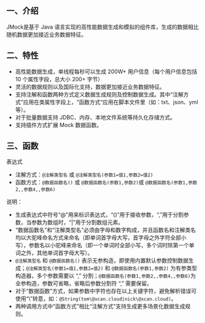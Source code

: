 [//]: # (模拟函数)

[//]: # (=====)

## 一、介绍

JMock是基于 Java 语言实现的高性能数据生成和模拟的组件库，生成的数据相比随机数据更加接近业务数据特征。

## 二、特性

- 高性能数据生成，单线程每秒可以生成 200W+ 用户信息（每个用户信息包括 10 个属性字段，总大小 200+ 字节）
- 灵活的数据规则以及国际化支持，数据更加接近业务数据特征。
- 支持注解和函数两种方式定义数据生成规则及控制数据生成。其中“注解方式”应用在类属性字段上，“函数方式“应用在脚本文件里（如：txt、json、yml 等）。
- 对于批量数据支持 JDBC、内存、本地文件系统等持久化存储方式。
- 支持插件方式扩展 Mock 数据函数。

## 三、函数

表达式

- 注解方式：`@注解类型名` 或 `@注解类型名(参数1=值1,参数2=值2)`
- 函数方式：`@数据函数名()` 或 `@数据函数名(参数1,参数2)`或 `@数据函数名(参数1,参数2,,参数4,,参数6)`

说明：

- 生成表达式中符号“@”用来标识表达式，“()”用于接收参数，“,”用于分割参数，当参数为数组时，“|”用于分割数组元素。
- “数据函数名”和“注解类型名”必须由字母和数字构成，并且函数名和注解类名均以大驼峰命名方式来命名（即单词首字母大写，首字母之外字符全部小写），参数名以小驼峰来命名（即一个单词时全部小写，多个词时除第一个单词之外，其他单词首字母大写）。
- `@注解类型名` 和 `@数据函数名()` 表示无参构造，即使用内置默认参数控制数据生成；`@注解类型名(参数1=值1,参数2=值2)` 和 `@数据函数名(参数1,参数2)` 为有参类型构造器，多个参数需要以 “,” 分割；`@数据函数名(参数1,参数2,,参数4,,参数6)`为全参构造，参数可省略，省略后参数分割符 “,” 需要保留。
- 对于“数据函数”方式，如果参数中字符也存在以上关键字符，避免解析错误可使用“\”转意，如：`@String(tom\@xcan.cloud|nick\@xcan.cloud)`。
- 两种调用方式中“函数方式”相比“注解方式”支持生成更多场景化数据生成规则。
